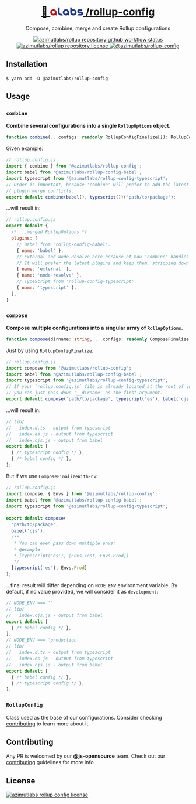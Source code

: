 <h1 align="center">
  <a target="_blank" href="https://alabs.team">
    🍣
    <img
      height="22.5"
      src="https://raw.githubusercontent.com/azimutlabs/logos/master/little_logo.png"
      alt="azimutlabs logo"
    />
    /rollup-config
  </a>
</h1>

<p align="center">Compose, combine, merge and create Rollup configurations</p>

<p align="center">
  <a href="https://github.com/azimutlabs/rollup/actions?query=workflow%3A%22Lint+and+Test%22">
    <img
      src="https://github.com/azimutlabs/rollup/workflows/Lint%20and%20Test/badge.svg"
      alt="azimutlabs/rollup repository github workflow status"
    />
  </a>
  <a href="https://github.com/azimutlabs/rollup/blob/master/LICENSE">
    <img
      src="https://img.shields.io/github/license/azimutlabs/rollup?label=License"
      alt="azimutlabs/rollup repository license"
    />
  </a>
   <a href="https://www.npmjs.com/package/@azimutlabs/rollup-config">
     <img
       src="https://img.shields.io/npm/v/@azimutlabs/rollup-config?color=blue&logo=npm&label="
       alt="@azimutlabs/rollup-config"
     />
   </a>
</p>

## Installation
 ```shell
 $ yarn add -D @azimutlabs/rollup-config
 ```

## Usage

### `combine`
**Combine several configurations into a single `RollupOptions` object.**
```typescript
function combine(...configs: readonly RollupConfigFinalize[]): RollupConfigFinalize;
```

Given example:
```javascript
// rollup.config.js
import { combine } from '@azimutlabs/rollup-config';
import babel from '@azimutlabs/rollup-config-babel';
import typescript from '@azimutlabs/rollup-config-typescript';
// Order is important, because 'combine' will prefer to add the latest plugins in case of
// plugin merge conflicts.
export default combine(babel(), typescript())('path/to/package');
```
...will result in:
```javascript
// rollup.config.js
export default {
  /* ...merged RollupOptions */
  plugins: [
    // Babel from 'rollup-config-babel'.
    { name: 'babel' },
    // External and Node-Resolve here because of how 'combine' handles duplicate plugins.
    // It will prefer the latest plugins and keep them, stripping down the others.
    { name: 'external' },
    { name: 'node-resolve' },
    // TypeScript from 'rollup-config-typescript'.
    { name: 'typescript' },
  ],
}
```

### `compose`
**Compose multiple configurations into a singular array of `RollupOptions`.**
```typescript
function compose(dirname: string, ...configs: readonly ComposeFinalize[]): readonly RollupOptions[];
```

Just by using `RollupConfigFinalize`:
```javascript
// rollup.config.js
import compose from '@azimutlabs/rollup-config';
import babel from '@azimutlabs/rollup-config-babel';
import typescript from '@azimutlabs/rollup-config-typescript';
// If your `rollup.config.js` file is already located at the root of your package
// you can just pass down '__dirname' as the first argument.
export default compose('path/to/package', typescript('es'), babel('cjs'));
```
...will result in:
```javascript
// lib/
//   index.d.ts - output from typescript
//   index.es.js - output from typescript
//   index.cjs.js - output from babel
export default [
  { /* typescript config */ },
  { /* babel config */ },
];
```
But if we use `ComposeFinalizeWithEnv`:
```javascript
// rollup.config.js
import compose, { Envs } from '@azimutlabs/rollup-config';
import babel from '@azimutlabs/rollup-config-babel';
import typescript from '@azimutlabs/rollup-config-typescript';

export default compose(
  'path/to/package',
  babel('cjs'),
  /**
   * You can even pass down multiple envs:
   * @example
   * [typescript('es'), [Envs.Test, Envs.Prod]]
   */
  [typescript('es'), Envs.Prod]
);
```
...final result will differ depending on `NODE_ENV` environment variable. By default, if no value
provided, we will consider it as `development`:
```javascript
// NODE_ENV === ''
// lib/
//   index.cjs.js - output from babel
export default [
  { /* babel config */ },
];
// NODE_ENV === 'production'
// lib/
//   index.d.ts - output from typescript
//   index.es.js - output from typescript
//   index.cjs.js - output from babel
export default [
  { /* babel config */ },
  { /* typescript config */ },
];
```

### `RollupConfig`
Class used as the base of our configurations. Consider checking
[contributing](../../CONTRIBUTING.md) to learn more about it.

## Contributing
Any PR is welcomed by our **@js-opensource** team.
Check out our [contributing](../../CONTRIBUTING.md) guidelines for more info.

## License
[![azimutlabs rollup config license](https://img.shields.io/github/license/azimutlabs/rollup?label=as%20always&color=informational)](../../LICENSE)
